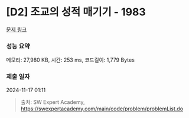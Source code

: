 # [D2] 조교의 성적 매기기 - 1983 

[문제 링크](https://swexpertacademy.com/main/code/problem/problemDetail.do?contestProbId=AV5PwGK6AcIDFAUq) 

### 성능 요약

메모리: 27,980 KB, 시간: 253 ms, 코드길이: 1,779 Bytes

### 제출 일자

2024-11-17 01:11



> 출처: SW Expert Academy, https://swexpertacademy.com/main/code/problem/problemList.do